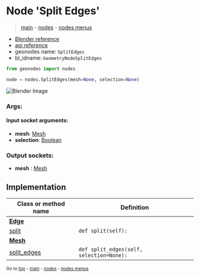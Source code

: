 # Node 'Split Edges'

> [main](../structure.md) - [nodes](nodes.md) - [nodes menus](nodes_menus.md)

- [Blender reference](https://docs.blender.org/manual/en/latest/modeling/geometry_nodes/mesh/split_edges.html)
- [api reference](https://docs.blender.org/api/current/bpy.types.GeometryNodeSplitEdges.html)
- geonodes name: `SplitEdges`
- bl_idname: `GeometryNodeSplitEdges`

```python
from geonodes import nodes

node = nodes.SplitEdges(mesh=None, selection=None)
```

![Blender Image](https://docs.blender.org/manual/en/latest/_images/node-types_GeometryNodeSplitEdges.webp)

### Args:

#### Input socket arguments:

- **mesh**: [Mesh](Mesh.md)
- **selection**: [Boolean](Boolean.md)

### Output sockets:

- **mesh** : [Mesh](Mesh.md)

## Implementation

| Class or method name | Definition |
|----------------------|------------|
| **[Edge](Edge.md)** |
| [split](Edge.md#split) | `def split(self):` |
| **[Mesh](Mesh.md)** |
| [split_edges](Mesh.md#split_edges) | `def split_edges(self, selection=None):` |

<sub>Go to [top](#node-Split-Edges) - [main](../structure.md) - [nodes](nodes.md) - [nodes menus](nodes_menus.md)</sub>

